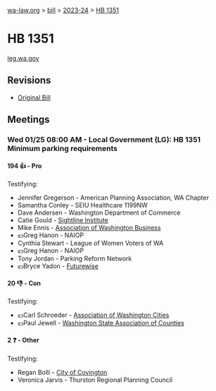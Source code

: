 [wa-law.org](/) > [bill](/bill/) > [2023-24](/bill/2023-24/) > [HB 1351](/bill/2023-24/hb/1351/)

# HB 1351
[leg.wa.gov](https://app.leg.wa.gov/billsummary?BillNumber=1351&Year=2023&Initiative=false)

## Revisions
* [Original Bill](1/)

## Meetings
### Wed 01/25 08:00 AM - Local Government (LG): HB 1351 Minimum parking requirements
#### 194 👍 - Pro
Testifying:
* Jennifer Gregerson - American Planning Association, WA Chapter
* Samantha Conley - SEIU Healthcare 1199NW
* Dave Andersen - Washington Department of Commerce
* Catie Gould - [Sightline Institute](/org/sightline_institute/)
* Mike Ennis - [Association of Washington Business](/org/association_of_washington_business/)
* 💵Greg Hanon - NAIOP
* Cynthia Stewart - League of Women Voters of WA
* 💵Greg Hanon - NAIOP
* Tony Jordan - Parking Reform Network
* 💵Bryce Yadon - [Futurewise](/org/futurewise/)

#### 20 👎 - Con
Testifying:
* 💵Carl Schroeder - [Association of Washington Cities](/org/association_of_washington_cities/)
* 💵Paul Jewell - [Washington State Association of Counties](/org/washington_state_association_of_counties/)

#### 2 ❓ - Other
Testifying:
* Regan Bolli - [City of Covington](/org/city_of_covington/)
* Veronica Jarvis - Thurston Regional Planning Council

